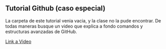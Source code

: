 ## Tutorial Github (caso especial)

La carpeta de este tutorial venia vacia, y la clase no la pude encontrar.
De todas maneras busque un video que explica a fondo comandos y estructuras avanzadas de GitHub.

[Link a Video](https://youtu.be/0SJCYPsef54?t=290)
